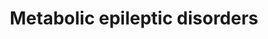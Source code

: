 ---
annotations:
- id: PW:0001817
  parent: disease pathway
  type: Pathway Ontology
  value: molybdenum cofactor deficiency pathway
- id: PW:0000240
  parent: disease pathway
  type: Pathway Ontology
  value: neuropsychiatric disease pathway
- id: PW:0001472
  parent: disease pathway
  type: Pathway Ontology
  value: metabolic disease pathway
- id: PW:0002467
  parent: disease pathway
  type: Pathway Ontology
  value: Glut1 deficiency syndrome pathway
- id: DOID:1826
  parent: central nervous system disease
  type: Disease Ontology
  value: epilepsy
authors:
- Bhavanakapalli
- Ash iyer
- Egonw
- Jmillanacosta
- Khanspers
- Eweitz
citedin:
- link: 10.1097/md.0000000000039057
  title: Investigation of the relationship between COVID-19 and pancreatic cancer
    using bioinformatics and systems biology approaches (2024)
communities:
- RareDiseases
description: A network pathway of nine metabolic epileptic disorders
last-edited: 2024-04-24
ndex: null
organisms:
- Homo sapiens
redirect_from:
- /index.php/Pathway:WP5355
- /instance/WP5355
- /instance/WP5355_r129474
revision: r129474
schema-jsonld:
- '@context': https://schema.org/
  '@id': https://wikipathways.github.io/pathways/WP5355.html
  '@type': Dataset
  creator:
    '@type': Organization
    name: WikiPathways
  description: A network pathway of nine metabolic epileptic disorders
  keywords:
  - (R)-Lipoic acid
  - (S)-2,3,4,5-tetrahydropyridine-2-carboxylic acid
  - 1,3BP-Glycerate
  - 2-Ketobutyric acid
  - 2-oxoglutarate
  - 2P-Glycerate
  - 3-Hydroxybutyryl-CoA
  - 3-Sulfinylpyruvic acid
  - 3P-Glycerate
  - 5,10-Methylene-THF
  - 8-[(Aminomethyl)sulfanyl]-6-sulfanyloctanoic acid
  - AADAT
  - AASS
  - ACAT1
  - ACO1
  - ADP
  - ALDH7A1
  - ALDOA
  - ALDOB
  - ALDOC
  - AMP
  - AMT
  - ARG1
  - ASL
  - ASS1
  - ATP
  - Acetoacetyl-CoA
  - Acetyl-CoA
  - Allysine
  - Aminoadipic acid
  - Ammonia
  - Argininosuccinic acid
  - Aspartate
  - Biocytin
  - Biotin
  - Biotin carboxyl carrier protein
  - Biotinidase
  - Biotinyl-5'-AMP
  - CBS
  - CDO1
  - CPS1
  - CTH
  - Carbamoyl phosphate
  - Carbon dioxide
  - Citrulline
  - Coenzyme A
  - Creatine
  - Crotonoyl-CoA
  - Cysteine
  - Cysteine sulfinic acid
  - DHTKD1
  - DLAT
  - DLD
  - Dihydrolipoate
  - Dihydroxyacetone-P
  - ECHS1
  - ENO1
  - ENO2
  - ENO3
  - ETHE1
  - FAD
  - FBP1
  - FBP2
  - Fructose 6P
  - Fructose 6P (open)
  - Fructose-1,6BP
  - Fumaric acid
  - G6PC
  - GAMT
  - GAPDH
  - GATM
  - GCDH
  - GCK
  - GLDC
  - GLS2
  - GLUD1
  - GOT1
  - GOT2
  - GPHN
  - GPI
  - GPT
  - GTP
  - Glucose
  - Glucose-6P
  - Glucose-6P (open)
  - Glutaryl-CoA
  - Glutathione perfsulfide
  - Glyceraldehyde 3P
  - Glycine
  - Guanidoacetic acid
  - HADH
  - HK1
  - HK2
  - HK3
  - HLCS
  - Homocysteine
  - Hydrogen Ion
  - Hydrogen peroxide
  - Hydrogen sulfide
  - L-Glutamic acid
  - L-Glutamine
  - L-Pipecolic acid
  - L-alanine
  - L-arginine
  - L-aspartic acid
  - L-cystathionine
  - L-cysteine
  - L-glutamic acid
  - L-lysine
  - L-serine
  - LDHA
  - LDHAL6B
  - LDHB
  - LDHC
  - Lactate
  - MDH1
  - MDH2
  - MOCS1
  - MOCS2
  - MOCS3
  - MPC1
  - MPC2
  - Malate
  - MoCo
  - NAD
  - NADH
  - NADP
  - NADPH
  - OTC
  - Ornithine
  - Orotidylic acid
  - Oxaloacetate
  - Oxoadipic acid
  - Oxoglutaric acid
  - Oxygen
  - P-enolpyruvate
  - PC
  - PCK1
  - PDHA1
  - PFKL
  - PFKM
  - PFKP
  - PGAM1
  - PGAM2
  - PGI
  - PGK1
  - PGK2
  - PHGDH
  - PKLR
  - PKM1
  - PKM2
  - PSAT1
  - PSPH
  - Phosphate
  - Phosphohydroxypyruvic acid
  - 'Phosphoric acid '
  - Phosphoserine
  - Pyridoxal 5'-phosphate
  - Pyrophosphate
  - Pyruvate
  - S-Adenosylhomocysteine
  - S-Adenosylmethionine
  - SFXN1
  - SHMT1
  - SHMT2
  - SLC1A5
  - SLC25A1
  - SLC25A15
  - SLC25A5
  - SLC2A1
  - SLC2A2
  - SLC2A3
  - SLC2A4
  - SLC2A5
  - SLC7A2
  - SPCS1
  - SQOR
  - SUOX
  - Saccharopine
  - Sulfate
  - TPI1
  - Urea
  - Uric acid
  - Water
  - XDH
  - citrate
  - hypoxanthine
  - sulfite
  - xanthine
  - zinc
  license: CC0
  name: Metabolic epileptic disorders
seo: CreativeWork
title: Metabolic epileptic disorders
wpid: WP5355
---